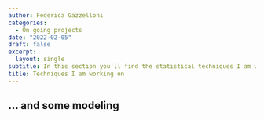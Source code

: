 ```yaml
---
author: Federica Gazzelloni
categories:
  - On going projects
date: "2022-02-05"
draft: false
excerpt:  
  layout: single
subtitle: In this section you'll find the statistical techniques I am working on.
title: Techniques I am working on
---
```



## ... and some modeling